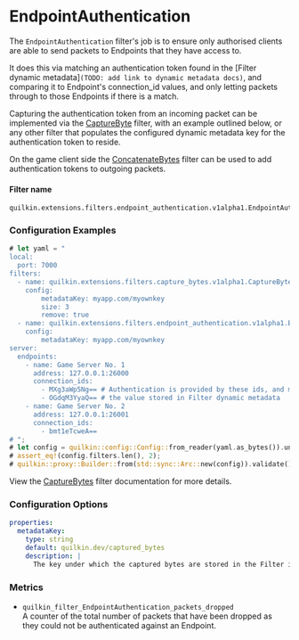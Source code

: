 # EndpointAuthentication

The `EndpointAuthentication` filter's job is to ensure only authorised clients are able to send packets to Endpoints that
they have access to.

It does this via matching an authentication token found in the
[Filter dynamic metadata]`(TODO: add link to dynamic metadata docs)`, and comparing it to Endpoint's connection_id
values, and only letting packets through to those Endpoints if there is a match.

Capturing the authentication token from an incoming packet can be implemented via the [CaptureByte](./capture_bytes.md)
filter, with an example outlined below, or any other filter that populates the configured dynamic metadata key for the
authentication token to reside.

On the game client side the [ConcatenateBytes](./concatenate_bytes.md) filter can be used to add authentication tokens
to outgoing packets.

#### Filter name
```text
quilkin.extensions.filters.endpoint_authentication.v1alpha1.EndpointAuthentication
```

### Configuration Examples
```rust
# let yaml = "
local:
  port: 7000
filters:
  - name: quilkin.extensions.filters.capture_bytes.v1alpha1.CaptureBytes # This filter is often used in conjunction to capture the authentication token
    config:
        metadataKey: myapp.com/myownkey
        size: 3
        remove: true  
  - name: quilkin.extensions.filters.endpoint_authentication.v1alpha1.EndpointAuthentication
    config:
        metadataKey: myapp.com/myownkey
server:
  endpoints: 
    - name: Game Server No. 1
      address: 127.0.0.1:26000
      connection_ids:
        - MXg3aWp5Ng== # Authentication is provided by these ids, and matched against 
        - OGdqM3YyaQ== # the value stored in Filter dynamic metadata
    - name: Game Server No. 2
      address: 127.0.0.1:26001
      connection_ids:
        - bmt1eTcweA==
# ";
# let config = quilkin::config::Config::from_reader(yaml.as_bytes()).unwrap();
# assert_eq!(config.filters.len(), 2);
# quilkin::proxy::Builder::from(std::sync::Arc::new(config)).validate().unwrap();
```

View the [CaptureBytes](./capture_bytes.md) filter documentation for more details.

### Configuration Options

```yaml
properties:
  metadataKey:
    type: string
    default: quilkin.dev/captured_bytes
    description: | 
      The key under which the captured bytes are stored in the Filter invocation values.
```

### Metrics

* `quilkin_filter_EndpointAuthentication_packets_dropped`  
  A counter of the total number of packets that have been dropped as they could not be authenticated against an
  Endpoint.
